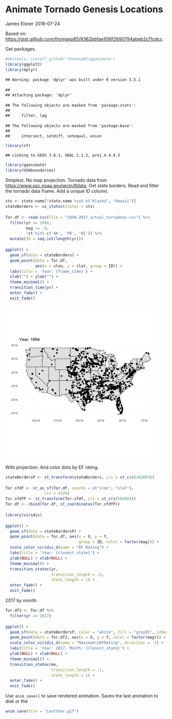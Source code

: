 Animate Tornado Genesis Locations
================
James Elsner
2018-07-24

Based on: <https://gist.github.com/thomasp85/9362bbfae956f2690794abeb2c11cdcc>

Get packages.

``` r
#devtools::install_github('thomasp85/gganimate')
library(ggplot2)
library(dplyr)
```

    ## Warning: package 'dplyr' was built under R version 3.5.1

    ## 
    ## Attaching package: 'dplyr'

    ## The following objects are masked from 'package:stats':
    ## 
    ##     filter, lag

    ## The following objects are masked from 'package:base':
    ## 
    ##     intersect, setdiff, setequal, union

``` r
library(sf)
```

    ## Linking to GEOS 3.6.1, GDAL 2.1.3, proj.4 4.9.3

``` r
library(gganimate)
library(USAboundaries)
```

Simplest. No map projection. Tornado data from <https://www.spc.noaa.gov/wcm/#data>. Get state borders. Read and filter the tornado data frame. Add a unique ID column.

``` r
sts <- state.name[!state.name %in% c("Alaska", "Hawaii")]
stateBorders <- us_states(states = sts)

Tor.df <- read.csv(file = "1950-2017_actual_tornadoes.csv") %>%
  filter(yr >= 1994, 
         mag != -9,
         !st %in% c('AK', 'PR', 'HI')) %>%
  mutate(ID = seq.int(length(yr)))

ggplot() +
  geom_sf(data = stateBorders) +
  geom_point(data = Tor.df, 
             aes(x = slon, y = slat, group = ID)) +
  labs(title = 'Year: {frame_time}') +
  xlab("") + ylab("") +
  theme_minimal() +
  transition_time(yr) +
  enter_fade() +
  exit_fade() 
```

![](SpinCycle_files/figure-markdown_github/unnamed-chunk-2-1.gif)

With projection. And color dots by EF rating.

``` r
stateBordersP <- st_transform(stateBorders, crs = st_crs(102003))

Tor.sfdf <- st_as_sf(Tor.df, coords = c("slon", "slat"), 
                 crs = 4326)
Tor.sfdfP <- st_transform(Tor.sfdf, crs = st_crs(102003))
Tor.df <- cbind(Tor.df, st_coordinates(Tor.sfdfP))

library(viridis)

ggplot() +
  geom_sf(data = stateBordersP) +
  geom_point(data = Tor.df, aes(x = X, y = Y, 
                                group = ID, color = factor(mag))) +
  scale_color_viridis_d(name = "EF Rating") +
  labs(title = 'Year: {closest_state}') +
  ylab(NULL) + xlab(NULL) +
  theme_minimal() +
  transition_states(yr, 
                    transition_length = .5, 
                    state_length = 1) +
  enter_fade() +
  exit_fade()
```

2017 by month.

``` r
Tor.df2 <- Tor.df %>%
  filter(yr == 2017)

ggplot() +
  geom_sf(data = stateBordersP, color = "white", fill = "grey95", inherit.aes = FALSE) +
  geom_point(data = Tor.df2, aes(x = X, y = Y, color = factor(mag))) +
  scale_color_viridis_d(name = "Maximum\nEFRating", direction = -1) +
  labs(title = 'Year: 2017, Month: {closest_state}') +
  ylab(NULL) + xlab(NULL) +
  theme_minimal() +
  transition_states(mo, 
                    transition_length = .1, 
                    state_length = 1) +
  enter_fade() +
  exit_fade()
```

Use `anim_save()` to save rendered animation. Saves the last animation to disk or the

``` r
anim_save(file = "LastYear.gif")
```
